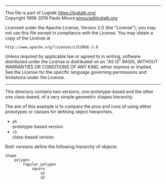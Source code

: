 ________________________________________________________________________

This file is part of Logtalk <https://logtalk.org/>  
Copyright 1998-2019 Paulo Moura <pmoura@logtalk.org>

Licensed under the Apache License, Version 2.0 (the "License");
you may not use this file except in compliance with the License.
You may obtain a copy of the License at

    http://www.apache.org/licenses/LICENSE-2.0

Unless required by applicable law or agreed to in writing, software
distributed under the License is distributed on an "AS IS" BASIS,
WITHOUT WARRANTIES OR CONDITIONS OF ANY KIND, either express or implied.
See the License for the specific language governing permissions and
limitations under the License.
________________________________________________________________________


This directory contains two versions, one prototype-based and the 
other one class-based, of a very simple geometric shapes hierarchy.

The aim of this example is to compare the pros and cons of using 
either prototypes or classes for defining object hierarchies.

- `ph`  
	prototype-based version
- `ch`  
	class-based version

Both versions define the following hierarchy of objects:

	shape
		polygon
			regular_polygon
				square
					q1
					q2
